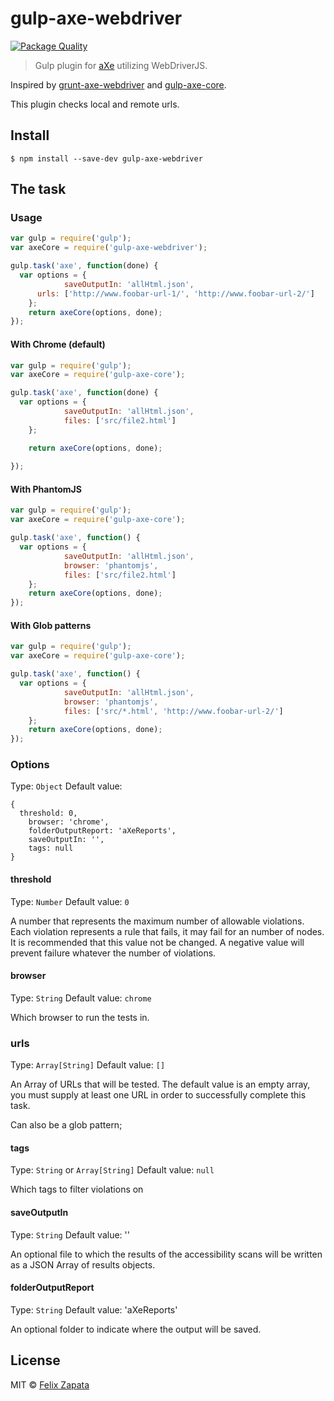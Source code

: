 # gulp-axe-webdriver

[![Package Quality](http://npm.packagequality.com/badge/gulp-axe-webdriver.png)](http://npm.packagequality.com/badge/gulp-axe-webdriver.png)

> Gulp plugin for [aXe](https://github.com/dequelabs/axe-core) utilizing WebDriverJS.

Inspired by [grunt-axe-webdriver](https://github.com/dequelabs/grunt-axe-webdriver) and [gulp-axe-core](https://github.com/felixzapata/gulp-axe-core).

This plugin checks local and remote urls.

## Install

```
$ npm install --save-dev gulp-axe-webdriver
```

## The task

### Usage

```js
var gulp = require('gulp');
var axeCore = require('gulp-axe-webdriver');

gulp.task('axe', function(done) {
  var options = {
			saveOutputIn: 'allHtml.json',
      urls: ['http://www.foobar-url-1/', 'http://www.foobar-url-2/']
	};
	return axeCore(options, done);
});

```

#### With Chrome (default)

```js
var gulp = require('gulp');
var axeCore = require('gulp-axe-core');

gulp.task('axe', function(done) {
  var options = {
			saveOutputIn: 'allHtml.json',
			files: ['src/file2.html']
	};

	return axeCore(options, done);
	
});

```

#### With PhantomJS

```js
var gulp = require('gulp');
var axeCore = require('gulp-axe-core');

gulp.task('axe', function() {
  var options = {
			saveOutputIn: 'allHtml.json',
			browser: 'phantomjs',
			files: ['src/file2.html']
	};
	return axeCore(options, done);
});

```

#### With Glob patterns

```js
var gulp = require('gulp');
var axeCore = require('gulp-axe-core');

gulp.task('axe', function() {
  var options = {
			saveOutputIn: 'allHtml.json',
			browser: 'phantomjs',
			files: ['src/*.html', 'http://www.foobar-url-2/']
	};
	return axeCore(options, done);
});

```

### Options
Type: `Object`
Default value:
```
{
  threshold: 0,
	browser: 'chrome',
	folderOutputReport: 'aXeReports',
	saveOutputIn: '',
	tags: null
}
```

#### threshold
Type: `Number`
Default value: `0`

A number that represents the maximum number of allowable violations. Each violation represents a rule that fails, it may fail for an number of nodes. It is recommended that this value not be changed.
A negative value will prevent failure whatever the number of violations.

#### browser
Type: `String`
Default value: `chrome`

Which browser to run the tests in.

### urls
Type: `Array[String]`
Default value: `[]`

An Array of URLs that will be tested. The default value is an empty array, you must supply at least one URL in order to successfully complete this task.

Can also be a glob pattern;

#### tags
Type: `String` or `Array[String]`
Default value: `null`

Which tags to filter violations on

#### saveOutputIn
Type: `String`
Default value: ''

An optional file to which the results of the accessibility scans will be written as a JSON Array of results objects.

#### folderOutputReport
Type: `String`
Default value: 'aXeReports'

An optional folder to indicate where the output will be saved.

## License

MIT © [Felix Zapata](http://github.com/felixzapata)
